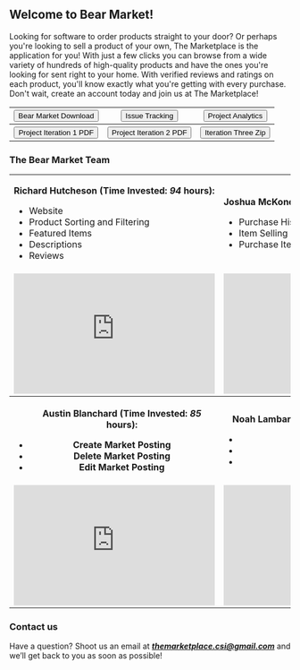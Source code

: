 ## Welcome to Bear Market!

Looking for software to order products straight to your door? Or perhaps you're looking to sell a product of your own, The Marketplace is the application for you! With just a few clicks you can browse from a wide variety of hundreds of high-quality products and have the ones you're looking for sent right to your home. With verified reviews and ratings on each product, you'll know exactly what you're getting with every purchase. Don't wait, create an account today and join us at The Marketplace!

<!-- <button name="button" onclick="https://richard-hutch.github.io/Marketplace-System/test_photo.jpg"> **The Marketplace Download**</button> 
<form method="get" action="https://richard-hutch.github.io/Marketplace-System/test_photo.jpg">
   <button type="submit">The Marketplace Download</button>
</form> -->
<!--[Issue Tracking Ticket Page](https://github.com/Richard-Hutch/Marketplace-System/issues)-->

<div align = "center">
   <table style = "width:100%">
      <tr>
         <th><a href="https://richard-hutch.github.io/BearMarket/test_photo.jpg" download="test_photo"> <button type="button">Bear Market Download</button> </a>
         </th>
         <th><a href="https://github.com/Richard-Hutch/BearMarket/issues" download="issue page"> <button type="button">Issue Tracking</button> </a>
         </th>
         <th><a href="https://github.com/Richard-Hutch/BearMarket/pulse" download="analytics page"> <button type="button">Project Analytics</button> </a>
         </th>
      </tr>
      <tr>
         <th><a href="https://richard-hutch.github.io/BearMarket/Iteration One.pdf" download="Iteration One PDF"> <button type="button">Project Iteration 1 PDF</button> </a>
         </th>
         <th><a href="https://richard-hutch.github.io/BearMarket/Iteration Two.pdf" download="Iteration Two PDF"> <button type="button">Project Iteration 2 PDF</button> </a>
         </th>
         <th><a href="https://drive.google.com/file/d/1X6lVq-OyjBN9peN84v4ZPB9DUeGBRUj5/view?usp=sharing" download="Iteration Three Zip"> <button type="button">Iteration Three Zip</button> </a>
         </th>
      </tr>
   </table>
</div>


### The Bear Market Team
<table>
   <tr>
      <td>
         <p><b>Richard Hutcheson (Time Invested: <i>94</i> hours):</b></p>
         <ul>
          <li>Website</li>
          <li>Product Sorting and Filtering</li>
          <li>Featured Items</li>
          <li>Descriptions</li>
          <li>Reviews</li>
         </ul>
      </td>
      <td>
         <p><b>Joshua McKone (Time Invested: <i>85</i> hours):</b></p>
         <ul>
            <li>Purchase History</li>
            <li>Item Selling</li>
            <li>Purchase Item</li>
         </ul>
      </td>
   </tr>
   <tr>
      <td>
           <iframe width="360" height="215" src="https://youtube.com/embed/5_D3jhomFpc" frameborder="0" allow="autoplay; encrypted-media" allowfullscreen></iframe>
      </td>
      <td>
           <iframe width="360" height="215" src="https://youtube.com/8pa7-W3c1_g" frameborder="0" allow="autoplay; encrypted-media" allowfullscreen></iframe>
      <td>
   </tr>
   <tr>
      <th>
         <ul>
            <p><b>Austin Blanchard (Time Invested: <i>85</i> hours):</b></p>
             <li>Create Market Posting</li>
             <li>Delete Market Posting</li>
             <li>Edit Market Posting</li>
         </ul>
      </th>
      <th>
         <p><b>Noah Lambaria (Time Invested: <i>90</i> hours):</b></p>
         <ul>
           <li>Create Account</li>
           <li>Login</li>
           <li>Edit Account</li>
         </ul>
      </th>
   </tr>
   <tr>
      <td>
           <iframe width="360" height="215" src="https://youtube.com/embed/Dw3uobh7zng" frameborder="0" allow="autoplay; encrypted-media" allowfullscreen></iframe>
      </td> 
      <td>
          <iframe width="360" height="215" src="https://youtube.com/embed/PQyHEO7CphY" frameborder="0" allow="autoplay; encrypted-media" allowfullscreen></iframe>
      </td>
   </tr>
</table>


### Contact us

Have a question? Shoot us an email at ***themarketplace.csi@gmail.com*** and we’ll get back to you as soon as possible!
